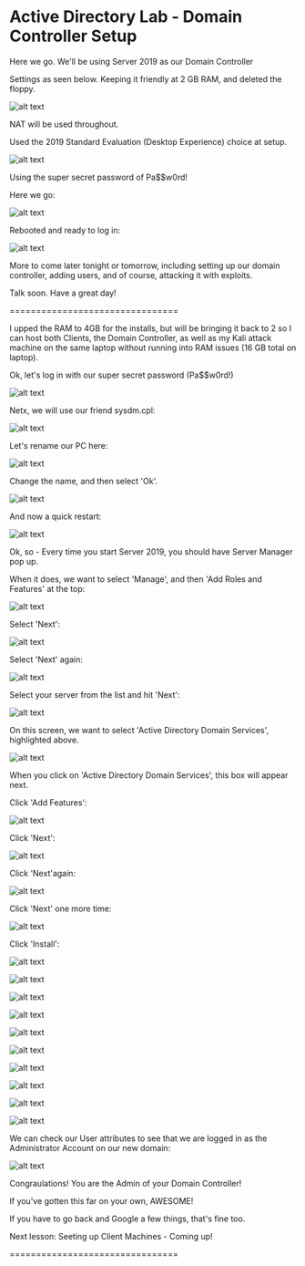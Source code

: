 # Active Directory Lab - Domain Controller Setup







Here we go. We'll be using Server 2019 as our Domain Controller

Settings as seen below. Keeping it friendly at 2 GB RAM, and deleted the floppy.

![alt text](https://github.com/robertsledge/ActiveDirectoryLab/blob/main/media/1a.JPG)

NAT will be used throughout.

Used the 2019 Standard Evaluation (Desktop Experience) choice at setup.

![alt text](https://github.com/robertsledge/ActiveDirectoryLab/blob/main/media/2.JPG)

Using the super secret password of Pa$$w0rd!

Here we go:

![alt text](https://github.com/robertsledge/ActiveDirectoryLab/blob/main/media/3.JPG)

Rebooted and ready to log in:

![alt text](https://github.com/robertsledge/ActiveDirectoryLab/blob/main/media/4.JPG)


More to come later tonight or tomorrow, including setting up our domain controller, adding users, and of course, attacking it with exploits. 

Talk soon. Have a great day!

================================


I upped the RAM to 4GB for the installs, but will be bringing it back to 2 so I can host both Clients, the Domain Controller, as well as my Kali attack machine on the same laptop without running into RAM issues (16 GB total on laptop).

Ok, let's log in with our super secret password (Pa$$w0rd!)

![alt text](https://github.com/robertsledge/ActiveDirectoryLab/blob/main/media/6.JPG)

Netx, we will use our friend sysdm.cpl:

![alt text](https://github.com/robertsledge/ActiveDirectoryLab/blob/main/media/7.JPG)

Let's rename our PC here:

![alt text](https://github.com/robertsledge/ActiveDirectoryLab/blob/main/media/8.JPG)

Change the name, and then select 'Ok'.

![alt text](https://github.com/robertsledge/ActiveDirectoryLab/blob/main/media/9.JPG)

And now a quick restart:

![alt text](https://github.com/robertsledge/ActiveDirectoryLab/blob/main/media/10.JPG)

Ok, so - Every time you start Server 2019, you should have Server Manager pop up.

When it does, we want to select 'Manage', and then 'Add Roles and Features' at the top:

![alt text](https://github.com/robertsledge/ActiveDirectoryLab/blob/main/media/11.JPG)

Select 'Next':

![alt text](https://github.com/robertsledge/ActiveDirectoryLab/blob/main/media/12.JPG)

Select 'Next' again:

![alt text](https://github.com/robertsledge/ActiveDirectoryLab/blob/main/media/13.JPG)

Select your server from the list and hit 'Next':

![alt text](https://github.com/robertsledge/ActiveDirectoryLab/blob/main/media/14.JPG)

On this screen, we want to select 'Active Directory Domain Services', highlighted above.

![alt text](https://github.com/robertsledge/ActiveDirectoryLab/blob/main/media/15.JPG)

When you click on 'Active Directory Domain Services', this box will appear next.

Click 'Add Features':

![alt text](https://github.com/robertsledge/ActiveDirectoryLab/blob/main/media/16.JPG)

Click 'Next':

![alt text](https://github.com/robertsledge/ActiveDirectoryLab/blob/main/media/17.JPG)

Click 'Next'again:

![alt text](https://github.com/robertsledge/ActiveDirectoryLab/blob/main/media/18.JPG)

Click 'Next' one more time:

![alt text](https://github.com/robertsledge/ActiveDirectoryLab/blob/main/media/19.JPG)

Click 'Install':

![alt text](https://github.com/robertsledge/ActiveDirectoryLab/blob/main/media/21.JPG)



![alt text](https://github.com/robertsledge/ActiveDirectoryLab/blob/main/media/22.JPG)



![alt text](https://github.com/robertsledge/ActiveDirectoryLab/blob/main/media/23.JPG)



![alt text](https://github.com/robertsledge/ActiveDirectoryLab/blob/main/media/24.JPG)



![alt text](https://github.com/robertsledge/ActiveDirectoryLab/blob/main/media/25.JPG)



![alt text](https://github.com/robertsledge/ActiveDirectoryLab/blob/main/media/26.JPG)



![alt text](https://github.com/robertsledge/ActiveDirectoryLab/blob/main/media/27.JPG)



![alt text](https://github.com/robertsledge/ActiveDirectoryLab/blob/main/media/28.JPG)



![alt text](https://github.com/robertsledge/ActiveDirectoryLab/blob/main/media/29.JPG)



![alt text](https://github.com/robertsledge/ActiveDirectoryLab/blob/main/media/30.JPG)

We can check our User attributes to see that we are logged in as the Administrator Account on our new domain:

![alt text](https://github.com/robertsledge/ActiveDirectoryLab/blob/main/media/31.JPG)


Congraulations! You are the Admin of your Domain Controller! 

If you've gotten this far on your own, AWESOME!

If you have to go back and Google a few things, that's fine too.

Next lesson: Seeting up Client Machines - Coming up!



================================


